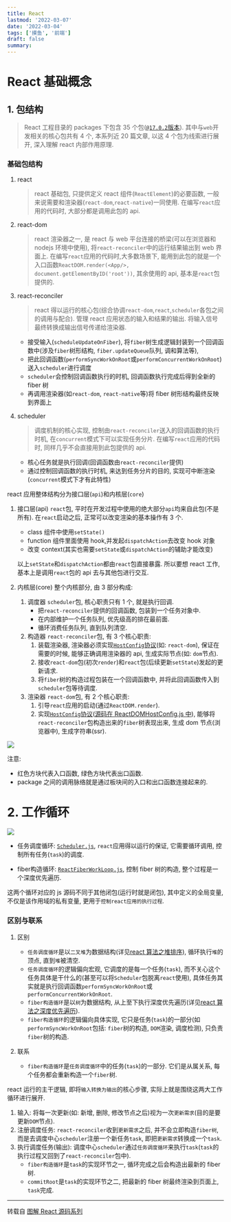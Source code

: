```yaml
---
title: React
lastmod: '2022-03-07'
date: '2022-03-04'
tags: ['摸鱼', '前端']
draft: false
summary: 
---
```


# React 基础概念

## 1. 包结构

> React 工程目录的 packages 下包含 35 个包([`@17.0.2`版本](https://github.com/facebook/react/tree/v17.0.2)).
> 其中与`web`开发相关的核心包共有 4 个, 本系列近 20 篇文章, 以这 4 个包为线索进行展开, 深入理解 react 内部作用原理.

### 基础包结构

1. react

   > react 基础包, 只提供定义 react 组件(`ReactElement`)的必要函数, 一般来说需要和渲染器(`react-dom`,`react-native`)一同使用. 在编写`react`应用的代码时, 大部分都是调用此包的 api.

2. react-dom

   > react 渲染器之一, 是 react 与 web 平台连接的桥梁(可以在浏览器和 nodejs 环境中使用), 将`react-reconciler`中的运行结果输出到 web 界面上. 在编写`react`应用的代码时,大多数场景下, 能用到此包的就是一个入口函数`ReactDOM.render(<App/>, document.getElementByID('root'))`, 其余使用的 api, 基本是`react`包提供的.

3. react-reconciler

   > react 得以运行的核心包(综合协调`react-dom`,`react`,`scheduler`各包之间的调用与配合).
   > 管理 react 应用状态的输入和结果的输出. 将输入信号最终转换成输出信号传递给渲染器.

   - 接受输入(`scheduleUpdateOnFiber`), 将`fiber`树生成逻辑封装到一个回调函数中(涉及`fiber`树形结构, `fiber.updateQueue`队列, 调和算法等),
   - 把此回调函数(`performSyncWorkOnRoot`或`performConcurrentWorkOnRoot`)送入`scheduler`进行调度
   - `scheduler`会控制回调函数执行的时机, 回调函数执行完成后得到全新的 fiber 树
   - 再调用渲染器(如`react-dom`, `react-native`等)将 fiber 树形结构最终反映到界面上

4. scheduler

   > 调度机制的核心实现, 控制由`react-reconciler`送入的回调函数的执行时机, 在`concurrent`模式下可以实现任务分片. 在编写`react`应用的代码时, 同样几乎不会直接用到此包提供的 api.

   - 核心任务就是执行回调(回调函数由`react-reconciler`提供)
   - 通过控制回调函数的执行时机, 来达到任务分片的目的, 实现可中断渲染(`concurrent`模式下才有此特性)

react 应用整体结构分为接口层(`api`)和内核层(`core`)

1. 接口层(api)
   `react`包, 平时在开发过程中使用的绝大部分`api`均来自此包(不是所有). 在`react`启动之后, 正常可以改变渲染的基本操作有 3 个.

   - class 组件中使用`setState()`
   - function 组件里面使用 hook,并发起`dispatchAction`去改变 hook 对象
   - 改变 context(其实也需要`setState`或`dispatchAction`的辅助才能改变)

   以上`setState`和`dispatchAction`都由`react`包直接暴露. 所以要想 react 工作, 基本上是调用`react`包的 api 去与其他包进行交互.

2. 内核层(core)
   整个内核部分, 由 3 部分构成:
   1. 调度器
      `scheduler`包, 核心职责只有 1 个, 就是执行回调.
      - 把`react-reconciler`提供的回调函数, 包装到一个任务对象中.
      - 在内部维护一个任务队列, 优先级高的排在最前面.
      - 循环消费任务队列, 直到队列清空.
   2. 构造器
      `react-reconciler`包, 有 3 个核心职责:
      1. 装载渲染器, 渲染器必须实现[`HostConfig`协议](https://github.com/facebook/react/blob/v17.0.2/packages/react-reconciler/README.md#practical-examples)(如: `react-dom`), 保证在需要的时候, 能够正确调用渲染器的 api, 生成实际节点(如: `dom`节点).
      2. 接收`react-dom`包(初次`render`)和`react`包(后续更新`setState`)发起的更新请求.
      3. 将`fiber`树的构造过程包装在一个回调函数中, 并将此回调函数传入到`scheduler`包等待调度.
   3. 渲染器
      `react-dom`包, 有 2 个核心职责:
      1. 引导`react`应用的启动(通过`ReactDOM.render`).
      2. 实现[`HostConfig`协议](https://github.com/facebook/react/blob/v17.0.2/packages/react-reconciler/README.md#practical-examples)([源码在 ReactDOMHostConfig.js 中](https://github.com/facebook/react/blob/v17.0.2/packages/react-dom/src/client/ReactDOMHostConfig.js)), 能够将`react-reconciler`包构造出来的`fiber`树表现出来, 生成 dom 节点(浏览器中), 生成字符串(ssr).

![](/static/assets/react/core-packages.png)

注意:
- 红色方块代表入口函数, 绿色方块代表出口函数.
- package 之间的调用脉络就是通过板块间的入口和出口函数连接起来的.

# 2. 工作循环

![](/static/assets/react/workloop.png)


- 任务调度循环: [`Scheduler.js`](https://github.com/facebook/react/blob/v17.0.2/packages/scheduler/src/Scheduler.js), `react`应用得以运行的保证, 它需要循环调用, 控制所有任务(`task`)的调度.

- fiber构造循环: [`ReactFiberWorkLoop.js`](https://github.com/facebook/react/blob/v17.0.2/packages/react-reconciler/src/ReactFiberWorkLoop.old.js), 控制 fiber 树的构造, 整个过程是一个深度优先遍历.

这两个循环对应的 js 源码不同于其他闭包(运行时就是闭包), 其中定义的全局变量, 不仅是该作用域的私有变量, 更用于`控制react应用的执行过程`.

### 区别与联系

1. 区别

   - `任务调度循环`是以`二叉堆`为数据结构(详见[react 算法之堆排序](../algorithm/heapsort.md)), 循环执行`堆`的顶点, 直到`堆`被清空.
   - `任务调度循环`的逻辑偏向宏观, 它调度的是每一个任务(`task`), 而不关心这个任务具体是干什么的(甚至可以将`Scheduler`包脱离`react`使用), 具体任务其实就是执行回调函数`performSyncWorkOnRoot`或`performConcurrentWorkOnRoot`.
   - `fiber构造循环`是以`树`为数据结构, 从上至下执行深度优先遍历(详见[react 算法之深度优先遍历](../algorithm/dfs.md)).
   - `fiber构造循环`的逻辑偏向具体实现, 它只是任务(`task`)的一部分(如`performSyncWorkOnRoot`包括: `fiber`树的构造, `DOM`渲染, 调度检测), 只负责`fiber`树的构造.

2. 联系
   - `fiber构造循环`是`任务调度循环`中的任务(`task`)的一部分. 它们是从属关系, 每个任务都会重新构造一个`fiber`树.

react 运行的主干逻辑, 即将`输入转换为输出`的核心步骤, 实际上就是围绕这两大工作循环进行展开.

1. 输入: 将每一次更新(如: 新增, 删除, 修改节点之后)视为一次`更新需求`(目的是要更新`DOM`节点).
2. 注册调度任务: `react-reconciler`收到`更新需求`之后, 并不会立即构造`fiber树`, 而是去调度中心`scheduler`注册一个新任务`task`, 即把`更新需求`转换成一个`task`.
3. 执行调度任务(输出): 调度中心`scheduler`通过`任务调度循环`来执行`task`(`task`的执行过程又回到了`react-reconciler`包中).
   - `fiber构造循环`是`task`的实现环节之一, 循环完成之后会构造出最新的 fiber 树.
   - `commitRoot`是`task`的实现环节之二, 把最新的 fiber 树最终渲染到页面上, `task`完成.





---
转载自 [图解 React 源码系列](https://github.com/7kms/react-illustration-series)